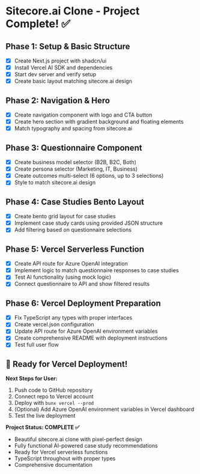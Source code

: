 # Sitecore.ai Clone - Project Complete! ✅

## Phase 1: Setup & Basic Structure
- [x] Create Next.js project with shadcn/ui
- [x] Install Vercel AI SDK and dependencies
- [x] Start dev server and verify setup
- [x] Create basic layout matching sitecore.ai design

## Phase 2: Navigation & Hero
- [x] Create navigation component with logo and CTA button
- [x] Create hero section with gradient background and floating elements
- [x] Match typography and spacing from sitecore.ai

## Phase 3: Questionnaire Component
- [x] Create business model selector (B2B, B2C, Both)
- [x] Create persona selector (Marketing, IT, Business)
- [x] Create outcomes multi-select (6 options, up to 3 selections)
- [x] Style to match sitecore.ai design

## Phase 4: Case Studies Bento Layout
- [x] Create bento grid layout for case studies
- [x] Implement case study cards using provided JSON structure
- [x] Add filtering based on questionnaire selections

## Phase 5: Vercel Serverless Function
- [x] Create API route for Azure OpenAI integration
- [x] Implement logic to match questionnaire responses to case studies
- [x] Test AI functionality (using mock logic)
- [x] Connect questionnaire to API and show filtered results

## Phase 6: Vercel Deployment Preparation
- [x] Fix TypeScript any types with proper interfaces
- [x] Create vercel.json configuration
- [x] Update API route for Azure OpenAI environment variables
- [x] Create comprehensive README with deployment instructions
- [x] Test full user flow

## 🚀 Ready for Vercel Deployment!

**Next Steps for User:**
1. Push code to GitHub repository
2. Connect repo to Vercel account
3. Deploy with `bunx vercel --prod`
4. (Optional) Add Azure OpenAI environment variables in Vercel dashboard
5. Test the live deployment

**Project Status: COMPLETE ✅**
- Beautiful sitecore.ai clone with pixel-perfect design
- Fully functional AI-powered case study recommendations
- Ready for Vercel serverless functions
- TypeScript throughout with proper types
- Comprehensive documentation
